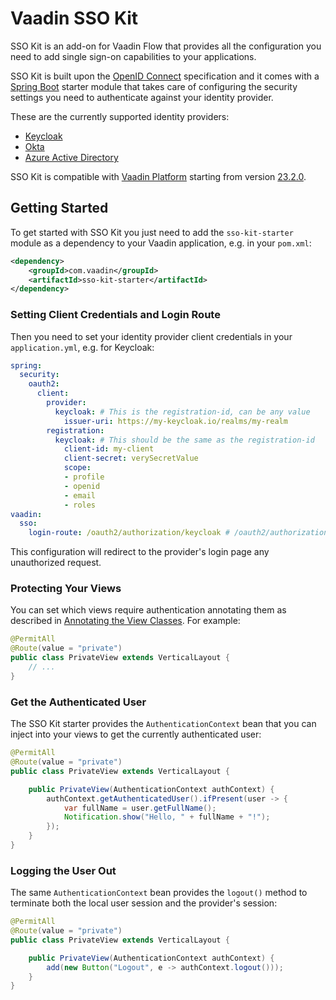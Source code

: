 # Vaadin SSO Kit

SSO Kit is an add-on for Vaadin Flow that provides all the configuration you need to add single sign-on capabilities to your applications.

SSO Kit is built upon the [OpenID Connect](https://openid.net/specs/openid-connect-core-1_0.html) specification and it comes with a [Spring Boot](https://spring.io/projects/spring-boot) starter module that takes care of configuring the security settings you need to authenticate against your identity provider.

These are the currently supported identity providers:

- [Keycloak](https://www.keycloak.org/)
- [Okta](https://okta.com/)
- [Azure Active Directory](https://azure.microsoft.com/en-us/services/active-directory/)

SSO Kit is compatible with [Vaadin Platform](https://vaadin.com/) starting from version [23.2.0](https://github.com/vaadin/platform/releases/tag/23.2.0).

## Getting Started

To get started with SSO Kit you just need to add the `sso-kit-starter` module as a dependency to your Vaadin application, e.g. in your `pom.xml`:

```xml
<dependency>
    <groupId>com.vaadin</groupId>
    <artifactId>sso-kit-starter</artifactId>
</dependency>
```

### Setting Client Credentials and Login Route

Then you need to set your identity provider client credentials in your `application.yml`, e.g. for Keycloak:

```yaml
spring:
  security:
    oauth2:
      client:
        provider:
          keycloak: # This is the registration-id, can be any value
            issuer-uri: https://my-keycloak.io/realms/my-realm
        registration:
          keycloak: # This should be the same as the registration-id
            client-id: my-client
            client-secret: verySecretValue
            scope:
            - profile
            - openid
            - email
            - roles
vaadin:
  sso:
    login-route: /oauth2/authorization/keycloak # /oauth2/authorization/<registration-id>
```

This configuration will redirect to the provider's login page any unauthorized request.

### Protecting Your Views

You can set which views require authentication annotating them as described in [Annotating the View Classes](https://vaadin.com/docs/latest/security/enabling-security/#annotating-the-view-classes). For example:

```java
@PermitAll
@Route(value = "private")
public class PrivateView extends VerticalLayout {
    // ...
}
```

### Get the Authenticated User

The SSO Kit starter provides the `AuthenticationContext` bean that you can inject into your views to get the currently authenticated user:

```java
@PermitAll
@Route(value = "private")
public class PrivateView extends VerticalLayout {

    public PrivateView(AuthenticationContext authContext) {
        authContext.getAuthenticatedUser().ifPresent(user -> {
            var fullName = user.getFullName();
            Notification.show("Hello, " + fullName + "!");
        });
    }
}
```

### Logging the User Out

The same `AuthenticationContext` bean provides the `logout()` method to terminate both the local user session and the provider's session:

```java
@PermitAll
@Route(value = "private")
public class PrivateView extends VerticalLayout {

    public PrivateView(AuthenticationContext authContext) {
        add(new Button("Logout", e -> authContext.logout()));
    }
}
```
